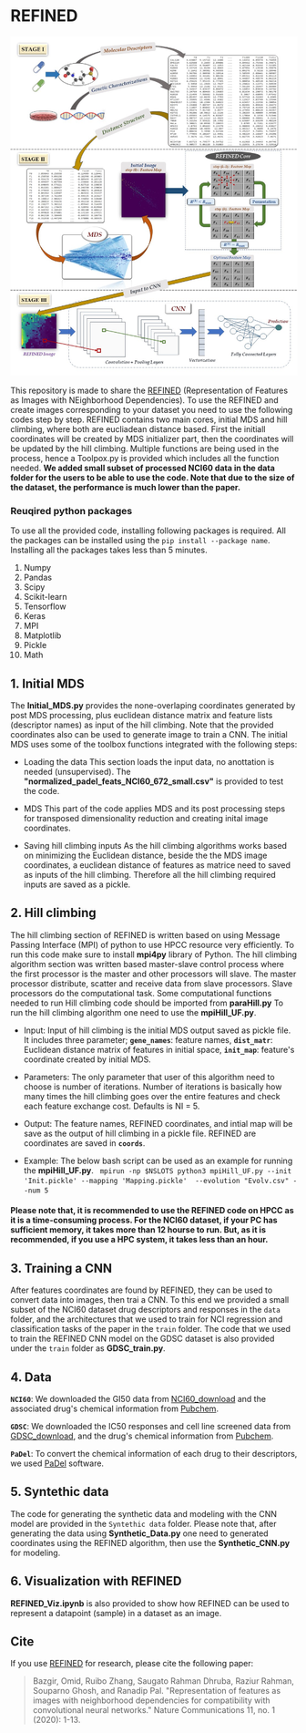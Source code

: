 # REFINED

![REFINED_Doagram](REFINED_Diagram.jpg)

This repository is made to share the [REFINED](https://www.nature.com/articles/s41467-020-18197-y) (Representation of Features as Images with NEighborhood Dependencies). To use the REFINED and create images corresponding to your dataset you need to use the following codes step by step. REFINED contains two main cores, initial MDS and hill climbing, where both are eucliadean distance based. First the initiall coordinates will be created by MDS initializer part, then the coordinates will be updated by the hill climbing. Multiple functions are being used in the process, hence a Toolpox.py is provided which includes all the function needed. 
**We added small subset of processed NCI60 data in the data folder for the users to be able to use the code. Note that due to the size of the dataset, the performance is much lower than the paper.**

### Reuqired python packages
To use all the provided code, installing following packages is required. All the packages can be installed using the `pip install --package name`. Installing all the packages takes less than 5 minutes.
1. Numpy
2. Pandas
3. Scipy
4. Scikit-learn
5. Tensorflow
6. Keras
7. MPI
8. Matplotlib
9. Pickle
10. Math


## 1. Initial MDS
The **Initial_MDS.py** provides the none-overlaping coordinates generated by post MDS processing, plus euclidean distance matrix and feature lists (descriptor names) as input of the hill climbing. Note that the provided coordinates also can be used to generate image to train a CNN. The initial MDS uses some of the toolbox functions integrated with the following steps:

- Loading the data
This section loads the input data, no anottation is needed (unsupervised). The **"normalized_padel_feats_NCI60_672_small.csv"** is provided to test the code.

- MDS
This part of the code applies MDS and its post processing steps for transposed dimensionality reduction and creating inital image coordinates.

- Saving hill climbing inputs
As the hill climbing algorithms works based on minimizing the Euclidean distance, beside the the MDS image coordinates, a euclidean distance of features as matrice need to saved as inputs of the hill climbing. Therefore all the hill climbing required inputs are saved as a pickle.

## 2. Hill climbing
The hill climbing section of REFINED is written based on using Message Passing Interface (MPI) of python to use HPCC resource very efficiently. To run this code make sure to install **mpi4py** library of Python. The hill climbing algorithm section was written based master-slave control process where the first processor is the master and other processors will slave. The master processor distribute, scatter and receive data from slave processors. Slave processors do the computational task. Some computational functions needed to run Hill climbing code should be imported from **paraHill.py**
To run the hill climbing algorithm one need to use the **mpiHill_UF.py**. 

- Input:
Input of hill climbing is the initial MDS output saved as pickle file. It includes three parameter;  **`gene_names`**: feature names, **`dist_matr`**: Euclidean distance matrix of features in initial space, **`init_map`**: feature's coordinate created by initial MDS.

- Parameters:
The only parameter that user of this algorithm need to choose is number of iterations. Number of iterations is basically how many times the hill climbing goes over the entire features and check each feature exchange cost. Defaults is NI = 5.

- Output:
The feature names, REFINED coordinates, and intial map will be save as the output of hill climbing in a pickle file. REFINED are coordinates are saved in **`coords`**.

- Example:
The below bash script can be used as an example for running the **mpiHill_UF.py**.
` mpirun -np $NSLOTS python3 mpiHill_UF.py --init 'Init.pickle'	--mapping 'Mapping.pickle'  --evolution "Evolv.csv" --num 5`

#### Please note that, it is recommended to use the REFINED code on HPCC as it is a time-consuming process. For the NCI60 dataset, if your PC has sufficient memory, it takes more than 12 hourse to run. But, as it is recommended, if you use a HPC system, it takes less than an hour. 


## 3. Training a CNN
After features coordinates are found by REFINED, they can be used to convert data into images, then trai a CNN. To this end we provided a small subset of the NCI60 dataset drug descriptors and responses in the `data` folder, and the architectures that we used to train for NCI regression and classification tasks of the paper in the `train` folder. The code that we used to train the REFINED CNN model on the GDSC dataset is also provided under the `train` folder as **GDSC_train.py**.

## 4. Data
**`NCI60`**: We downloaded the GI50 data from [NCI60_download](https://dtp.cancer.gov/databases_tools/bulk_data.htm) and the associated drug's chemical information from [Pubchem](https://pubchem.ncbi.nlm.nih.gov/).

**`GDSC`**: We downloaded the IC50 responses and cell line screened data from [GDSC_download](https://www.cancerrxgene.org/downloads/bulk_download), and the drug's chemical information from [Pubchem](https://pubchem.ncbi.nlm.nih.gov/).

**`PaDel`**: To convert the chemical information of each drug to their descriptors, we used [PaDel](http://www.yapcwsoft.com/dd/padeldescriptor/) software.
## 5. Syntethic data
The code for generating the synthetic data and modeling with the CNN model are provided in the `Syntethic data` folder. Please note that, after generating the data using **Synthetic_Data.py** one need to generated coordinates using the REFINED algorithm, then use the **Synthetic_CNN.py** for modeling.

## 6. Visualization with REFINED
**REFINED_Viz.ipynb** is also provided to show how REFINED can be used to represent a datapoint (sample) in a dataset as an image.


## Cite
If you use [REFINED](https://www.nature.com/articles/s41467-020-18197-y) for research, please cite the following paper:

> Bazgir, Omid, Ruibo Zhang, Saugato Rahman Dhruba, Raziur Rahman, Souparno Ghosh, and Ranadip Pal. "Representation of features as images with neighborhood dependencies for compatibility with convolutional neural networks." Nature Communications 11, no. 1 (2020): 1-13.

